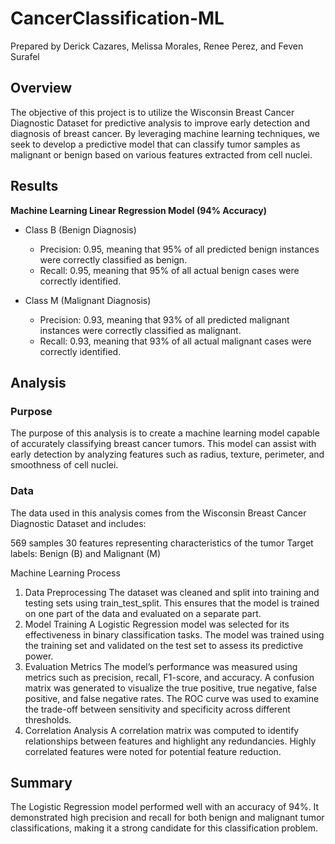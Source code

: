 # CancerClassification-ML
Prepared by Derick Cazares, Melissa Morales, Renee Perez, and Feven Surafel

## Overview
The objective of this project is to utilize the Wisconsin Breast Cancer Diagnostic Dataset for predictive analysis to improve early detection and diagnosis of breast cancer. By leveraging machine learning techniques, we seek to develop a predictive model that can classify tumor samples as malignant or benign based on various features extracted from cell nuclei.

## Results
**Machine Learning Linear Regression Model (94% Accuracy)**

* Class B (Benign Diagnosis)
    * Precision: 0.95, meaning that 95% of all predicted benign instances were correctly classified as benign.
    * Recall: 0.95, meaning that 95% of all actual benign cases were correctly identified.
 
* Class M (Malignant Diagnosis)
    * Precision: 0.93, meaning that 93% of all predicted malignant instances were correctly classified as malignant.
    * Recall: 0.93, meaning that 93% of all actual malignant cases were correctly identified.

## Analysis

### Purpose
The purpose of this analysis is to create a machine learning model capable of accurately classifying breast cancer tumors. This model can assist with early detection by analyzing features such as radius, texture, perimeter, and smoothness of cell nuclei.

### Data
The data used in this analysis comes from the Wisconsin Breast Cancer Diagnostic Dataset and includes:

569 samples
30 features representing characteristics of the tumor
Target labels: Benign (B) and Malignant (M)

Machine Learning Process
1. Data Preprocessing
The dataset was cleaned and split into training and testing sets using train_test_split. This ensures that the model is trained on one part of the data and evaluated on a separate part.
2. Model Training
A Logistic Regression model was selected for its effectiveness in binary classification tasks.
The model was trained using the training set and validated on the test set to assess its predictive power.
3. Evaluation Metrics
The model’s performance was measured using metrics such as precision, recall, F1-score, and accuracy.
A confusion matrix was generated to visualize the true positive, true negative, false positive, and false negative rates.
The ROC curve was used to examine the trade-off between sensitivity and specificity across different thresholds.
4. Correlation Analysis
A correlation matrix was computed to identify relationships between features and highlight any redundancies. Highly correlated features were noted for potential feature reduction.

## Summary
The Logistic Regression model performed well with an accuracy of 94%. It demonstrated high precision and recall for both benign and malignant tumor classifications, making it a strong candidate for this classification problem.


